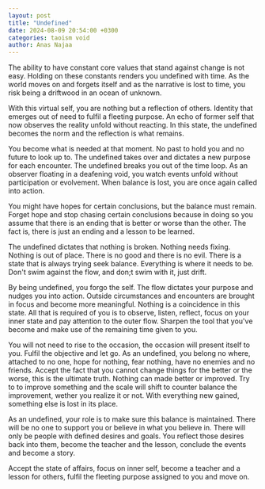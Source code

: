 ```yaml
---
layout: post
title: "Undefined"
date: 2024-08-09 20:54:00 +0300
categories: taoism void
author: Anas Najaa
---
```


The ability to have constant core values that stand against change is not easy. Holding on these constants renders you undefined with time. As the world moves on and forgets itself and as the narrative is lost to time, you risk being a driftwood in an ocean of unknown.

With this virtual self, you are nothing but a reflection of others. Identity that emerges out of need to fulfil a fleeting purpose. An echo of former self that now observes the reality unfold without reacting. In this state, the undefined becomes the norm and the reflection is what remains.

You become what is needed at that moment. No past to hold you and no future to look up to. The undefined takes over and dictates a new purpose for each encounter. The undefined breaks you out of the time loop. As an observer floating in a deafening void, you watch events unfold without participation or evolvement. When balance is lost, you are once again called into action.

You might have hopes for certain conclusions, but the balance must remain. Forget hope and stop chasing certain conclusions because in doing so you assume that there is an ending that is better or worse than the other. The fact is, there is just an ending and a lesson to be learned.

The undefined dictates that nothing is broken. Nothing needs fixing. Nothing is out of place. There is no good and there is no evil. There is a state that is always trying seek balance. Everything is where it needs to be. Don't swim against the flow, and don;t swim with it, just drift.

By being undefined, you forgo the self. The flow dictates your purpose and nudges you into action. Outside circumstances and encounters are brought in focus and become more meaningful. Nothing is a coincidence in this state. All that is required of you is to observe, listen, reflect, focus on your inner state and pay attention to the outer flow. Sharpen the tool that you've become and make use of the remaining time given to you.

You will not need to rise to the occasion, the occasion will present itself to you. Fulfil the objective and let go. As an undefined, you belong no where, attached to no one, hope for nothing, fear nothing, have no enemies and no friends. Accept the fact that you cannot change things for the better or the worse, this is the ultimate truth. Nothing can made better or improved. Try to to improve something and the scale will shift to counter balance the improvement, wether you realize it or not. With everything new gained, something else is lost in its place.

As an undefined, your role is to make sure this balance is maintained. There will be no one to support you or believe in what you believe in. There will only be people with defined desires and goals. You reflect those desires back into them, become the teacher and the lesson, conclude the events and become a story.

Accept the state of affairs, focus on inner self, become a teacher and a lesson for others, fulfil the fleeting purpose assigned to you and move on.
